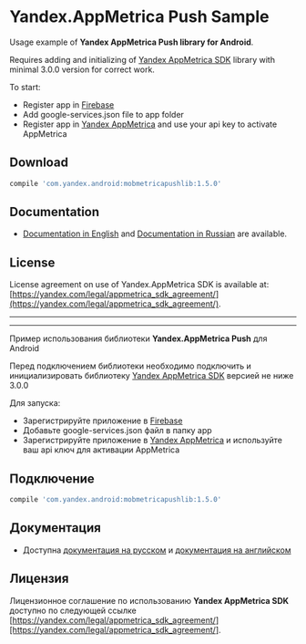Yandex.AppMetrica Push Sample
=====

Usage example of **Yandex AppMetrica Push library for Android**.

Requires adding and initializing of [Yandex AppMetrica SDK][1] library with minimal 3.0.0 version for correct work.

To start:
  * Register app in [Firebase](https://console.firebase.google.com)
  * Add google-services.json file to app folder
  * Register app in [Yandex AppMetrica](https://appmetrica.yandex.com) and use your api key to activate AppMetrica

Download
--------

```groovy
compile 'com.yandex.android:mobmetricapushlib:1.5.0'
```

Documentation
---------------------------
* [Documentation in English][2] and [Documentation in Russian][3] are available.

License
---------

License agreement on use of Yandex.AppMetrica SDK is available at: [https://yandex.com/legal/appmetrica_sdk_agreement/](https://yandex.com/legal/appmetrica_sdk_agreement/).

-------------
-------------

Пример использования библиотеки **Yandex.AppMetrica Push** для Android

Перед подключением библиотеки необходимо подключить и инициализировать библиотеку [Yandex AppMetrica SDK][1] версией не ниже 3.0.0

Для запуска:
  * Зарегистрируйте приложение в [Firebase](https://console.firebase.google.com)
  * Добавьте google-services.json файл в папку app
  * Зарегистрируйте приложение в [Yandex AppMetrica](https://appmetrica.yandex.com) и используйте ваш api ключ для активации AppMetrica

Подключение
--------

```groovy
compile 'com.yandex.android:mobmetricapushlib:1.5.0'
```

Документация
---------------------------
* Доступна [документация на русском][3] и [документация на английском][2]

Лицензия
---------

Лицензионное соглашение по использованию **Yandex AppMetrica SDK** доступно по следующей ссылке [https://yandex.com/legal/appmetrica_sdk_agreement/][https://yandex.com/legal/appmetrica_sdk_agreement/].

[1]: https://github.com/yandexmobile/metrica-sdk-android
[2]: https://appmetrica.yandex.com/docs/mobile-sdk-dg/push/android-initialize.html
[3]: https://appmetrica.yandex.ru/docs/mobile-sdk-dg/push/android-initialize.html